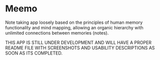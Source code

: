 # Meemo
Note taking app loosely based on the principles of human memory functionality and mind mapping, allowing an organic hierarchy with unlimited connections between memories (notes).


THIS APP IS STILL UNDER DEVELOPMENT AND WILL HAVE A PROPER README FILE WITH SCREENSHOTS AND USABILITY DESCRIPTIONS AS SOON AS ITS COMPLETED.
